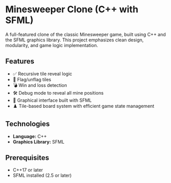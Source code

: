 # Minesweeper Clone (C++ with SFML)

A full-featured clone of the classic Minesweeper game, built using C++ and the SFML graphics library. This project emphasizes clean design, modularity, and game logic implementation.

## Features

- ✅ Recursive tile reveal logic
- 🚩 Flag/unflag tiles
- 💣 Win and loss detection
- 🛠️ Debug mode to reveal all mine positions
- 🎨 Graphical interface built with SFML
- ♟️ Tile-based board system with efficient game state management

## Technologies

- **Language:** C++
- **Graphics Library:** SFML

## Prerequisites

- C++17 or later
- SFML installed (2.5 or later)
